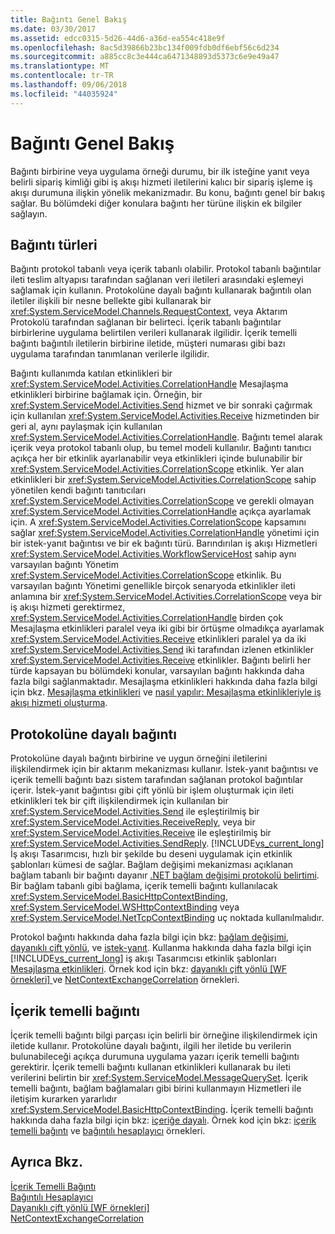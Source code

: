 ```yaml
---
title: Bağıntı Genel Bakış
ms.date: 03/30/2017
ms.assetid: edcc0315-5d26-44d6-a36d-ea554c418e9f
ms.openlocfilehash: 8ac5d39866b23bc134f009fdb0df6ebf56c6d234
ms.sourcegitcommit: a885cc8c3e444ca6471348893d5373c6e9e49a47
ms.translationtype: MT
ms.contentlocale: tr-TR
ms.lasthandoff: 09/06/2018
ms.locfileid: "44035924"
---
```

# <a name="correlation-overview"></a>Bağıntı Genel Bakış
Bağıntı birbirine veya uygulama örneği durumu, bir ilk isteğine yanıt veya belirli sipariş kimliği gibi iş akışı hizmeti iletilerini kalıcı bir sipariş işleme iş akışı durumuna ilişkin yönelik mekanizmadır. Bu konu, bağıntı genel bir bakış sağlar. Bu bölümdeki diğer konulara bağıntı her türüne ilişkin ek bilgiler sağlayın.  
  
## <a name="types-of-correlation"></a>Bağıntı türleri  
 Bağıntı protokol tabanlı veya içerik tabanlı olabilir. Protokol tabanlı bağıntılar ileti teslim altyapısı tarafından sağlanan veri iletileri arasındaki eşlemeyi sağlamak için kullanın. Protokolüne dayalı bağıntı kullanarak bağıntılı olan iletiler ilişkili bir nesne bellekte gibi kullanarak bir <xref:System.ServiceModel.Channels.RequestContext>, veya Aktarım Protokolü tarafından sağlanan bir belirteci. İçerik tabanlı bağıntılar birbirlerine uygulama belirtilen verileri kullanarak ilgilidir. İçerik temelli bağıntı bağıntılı iletilerin birbirine iletide, müşteri numarası gibi bazı uygulama tarafından tanımlanan verilerle ilgilidir.  
  
 Bağıntı kullanımda katılan etkinlikleri bir <xref:System.ServiceModel.Activities.CorrelationHandle> Mesajlaşma etkinlikleri birbirine bağlamak için. Örneğin, bir <xref:System.ServiceModel.Activities.Send> hizmet ve bir sonraki çağırmak için kullanılan <xref:System.ServiceModel.Activities.Receive> hizmetinden bir geri al, aynı paylaşmak için kullanılan <xref:System.ServiceModel.Activities.CorrelationHandle>. Bağıntı temel alarak içerik veya protokol tabanlı olup, bu temel modeli kullanılır. Bağıntı tanıtıcı açıkça her bir etkinlik ayarlanabilir veya etkinlikleri içinde bulunabilir bir <xref:System.ServiceModel.Activities.CorrelationScope> etkinlik. Yer alan etkinlikleri bir <xref:System.ServiceModel.Activities.CorrelationScope> sahip yönetilen kendi bağıntı tanıtıcıları <xref:System.ServiceModel.Activities.CorrelationScope> ve gerekli olmayan <xref:System.ServiceModel.Activities.CorrelationHandle> açıkça ayarlamak için. A <xref:System.ServiceModel.Activities.CorrelationScope> kapsamını sağlar <xref:System.ServiceModel.Activities.CorrelationHandle> yönetimi için bir istek-yanıt bağıntısı ve bir ek bağıntı türü. Barındırılan iş akışı Hizmetleri <xref:System.ServiceModel.Activities.WorkflowServiceHost> sahip aynı varsayılan bağıntı Yönetim <xref:System.ServiceModel.Activities.CorrelationScope> etkinlik. Bu varsayılan bağıntı Yönetimi genellikle birçok senaryoda etkinlikler ileti anlamına bir <xref:System.ServiceModel.Activities.CorrelationScope> veya bir iş akışı hizmeti gerektirmez, <xref:System.ServiceModel.Activities.CorrelationHandle> birden çok Mesajlaşma etkinlikleri paralel veya iki gibi bir örtüşme olmadıkça ayarlamak <xref:System.ServiceModel.Activities.Receive> etkinlikleri paralel ya da iki <xref:System.ServiceModel.Activities.Send> iki tarafından izlenen etkinlikler <xref:System.ServiceModel.Activities.Receive> etkinlikler. Bağıntı belirli her türde kapsayan bu bölümdeki konular, varsayılan bağıntı hakkında daha fazla bilgi sağlanmaktadır. Mesajlaşma etkinlikleri hakkında daha fazla bilgi için bkz. [Mesajlaşma etkinlikleri](../../../../docs/framework/wcf/feature-details/messaging-activities.md) ve [nasıl yapılır: Mesajlaşma etkinlikleriyle iş akışı hizmeti oluşturma](../../../../docs/framework/wcf/feature-details/how-to-create-a-workflow-service-with-messaging-activities.md).  
  
## <a name="protocol-based-correlation"></a>Protokolüne dayalı bağıntı  
 Protokolüne dayalı bağıntı birbirine ve uygun örneğini iletilerini ilişkilendirmek için bir aktarım mekanizması kullanır. İstek-yanıt bağıntısı ve içerik temelli bağıntı bazı sistem tarafından sağlanan protokol bağıntılar içerir. İstek-yanıt bağıntısı gibi çift yönlü bir işlem oluşturmak için ileti etkinlikleri tek bir çift ilişkilendirmek için kullanılan bir <xref:System.ServiceModel.Activities.Send> ile eşleştirilmiş bir <xref:System.ServiceModel.Activities.ReceiveReply>, veya bir <xref:System.ServiceModel.Activities.Receive> ile eşleştirilmiş bir <xref:System.ServiceModel.Activities.SendReply>. [!INCLUDE[vs_current_long](../../../../includes/vs-current-long-md.md)] İş akışı Tasarımcısı, hızlı bir şekilde bu deseni uygulamak için etkinlik şablonları kümesi de sağlar. Bağlam değişimi mekanizması açıklanan bağlam tabanlı bir bağıntı dayanır [.NET bağlam değişimi protokolü belirtimi](https://go.microsoft.com/fwlink/?LinkID=166059). Bir bağlam tabanlı gibi bağlama, içerik temelli bağıntı kullanılacak <xref:System.ServiceModel.BasicHttpContextBinding>, <xref:System.ServiceModel.WSHttpContextBinding> veya <xref:System.ServiceModel.NetTcpContextBinding> uç noktada kullanılmalıdır.  
  
 Protokol bağıntı hakkında daha fazla bilgi için bkz: [bağlam değişimi](../../../../docs/framework/wcf/feature-details/context-exchange-correlation.md), [dayanıklı çift yönlü](../../../../docs/framework/wcf/feature-details/durable-duplex-correlation.md), ve [istek-yanıt](../../../../docs/framework/wcf/feature-details/request-reply-correlation.md). Kullanma hakkında daha fazla bilgi için [!INCLUDE[vs_current_long](../../../../includes/vs-current-long-md.md)] iş akışı Tasarımcısı etkinlik şablonları [Mesajlaşma etkinlikleri](../../../../docs/framework/wcf/feature-details/messaging-activities.md). Örnek kod için bkz: [dayanıklı çift yönlü &#91;WF örnekleri&#93; ](../../../../docs/framework/windows-workflow-foundation/samples/durable-duplex.md) ve [NetContextExchangeCorrelation](https://msdn.microsoft.com/library/93c74a1a-b9e2-46c6-95c0-c9b0e9472caf) örnekleri.  
  
## <a name="content-based-correlation"></a>İçerik temelli bağıntı  
 İçerik temelli bağıntı bilgi parçası için belirli bir örneğine ilişkilendirmek için iletide kullanır. Protokolüne dayalı bağıntı, ilgili her iletide bu verilerin bulunabileceği açıkça durumuna uygulama yazarı içerik temelli bağıntı gerektirir. İçerik temelli bağıntı kullanan etkinlikleri kullanarak bu ileti verilerini belirtin bir <xref:System.ServiceModel.MessageQuerySet>. İçerik temelli bağıntı, bağlam bağlamaları gibi birini kullanmayın Hizmetleri ile iletişim kurarken yararlıdır <xref:System.ServiceModel.BasicHttpContextBinding>. İçerik temelli bağıntı hakkında daha fazla bilgi için bkz: [içeriğe dayalı](../../../../docs/framework/wcf/feature-details/content-based-correlation.md). Örnek kod için bkz: [içerik temelli bağıntı](../../../../docs/framework/windows-workflow-foundation/samples/content-based-correlation.md) ve [bağıntılı hesaplayıcı](../../../../docs/framework/windows-workflow-foundation/samples/correlated-calculator.md) örnekleri.  
  
## <a name="see-also"></a>Ayrıca Bkz.  
 [İçerik Temelli Bağıntı](../../../../docs/framework/windows-workflow-foundation/samples/content-based-correlation.md)  
 [Bağıntılı Hesaplayıcı](../../../../docs/framework/windows-workflow-foundation/samples/correlated-calculator.md)  
 [Dayanıklı çift yönlü &#91;WF örnekleri&#93;](../../../../docs/framework/windows-workflow-foundation/samples/durable-duplex.md)  
 [NetContextExchangeCorrelation](https://msdn.microsoft.com/library/93c74a1a-b9e2-46c6-95c0-c9b0e9472caf)
